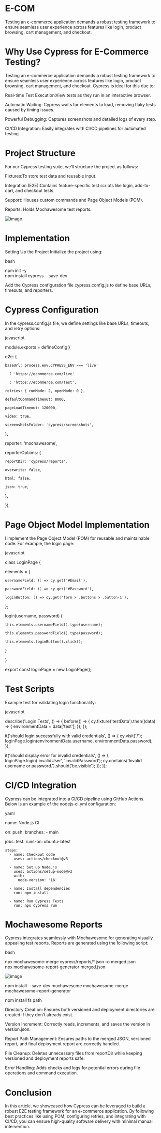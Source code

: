 # E-COM
Testing an e-commerce application demands a robust testing framework to ensure seamless user experience across features like login, product browsing, cart management, and checkout.

# Why Use Cypress for E-Commerce Testing?

Testing an e-commerce application demands a robust testing framework to ensure seamless user experience across features like login, product browsing, cart management, and checkout.
Cypress is ideal for this due to:

Real-time Test Execution:View tests as they run in an interactive browser.

Automatic Waiting: Cypress waits for elements to load, removing flaky tests caused by timing issues.

Powerful Debugging: Captures screenshots and detailed logs of every step.

CI/CD Integration: Easily integrates with CI/CD pipelines for automated testing.

# Project Structure

For our Cypress testing suite, we’ll structure the project as follows:


Fixtures:To store test data and reusable input.

Integration (E2E):Contains feature-specific test scripts like login, add-to-cart, and checkout tests.

Support: Houses custom commands and Page Object Models (POM).

Reports: Holds Mochawesome test reports.

![image](https://github.com/user-attachments/assets/6e270aa2-4828-4557-902a-98de8f902ea4)

# Implementation

Setting Up the Project
Initialize the project using:

bash

npm init -y  
npm install cypress --save-dev


Add the Cypress configuration file cypress.config.js to define base URLs, timeouts, and reporters.

# Cypress Configuration
In the cypress.config.js file, we define settings like base URLs, timeouts, and retry options:

javascript



module.exports = defineConfig({

  e2e: {
  
    baseUrl: process.env.CYPRESS_ENV === 'live' 
    
      ? 'https://ecommerce.com/live' 
      
      : 'https://ecommerce.com/test',
      
    retries: { runMode: 2, openMode: 0 },
    
    defaultCommandTimeout: 8000,
    
    pageLoadTimeout: 120000,
    
    video: true,
    
    screenshotsFolder: 'cypress/screenshots',
    
  },
  
  reporter: 'mochawesome',
  
  reporterOptions: {
  
    reportDir: 'cypress/reports',
    
    overwrite: false,
    
    html: false,
    
    json: true,
    
  },
  
});

# Page Object Model Implementation

I implement the Page Object Model (POM) for reusable and maintainable code. For example, the login page:

javascript



class LoginPage {

  elements = {
  
    usernameField: () => cy.get('#Email'),
    
    passwordField: () => cy.get('#Password'),
    
    loginButton: () => cy.get('form > .buttons > .button-1'),
    
  };

  login(username, password) {
  
    this.elements.usernameField().type(username);
    
    this.elements.passwordField().type(password);
    
    this.elements.loginButton().click();
    
  }
  
}

export const loginPage = new LoginPage();


# Test Scripts
Example test for validating login functionality:

javascript

describe('Login Tests', () => {
  before(() => {
    cy.fixture('testData').then((data) => {
      environmentData = data['test'];
    });
  });

  it('should login successfully with valid credentials', () => {
    cy.visit('/');
    loginPage.login(environmentData.username, environmentData.password);
  });

  it('should display error for invalid credentials', () => {
    loginPage.login('invalidUser', 'invalidPassword');
    cy.contains('Invalid username or password.').should('be.visible');
  });
});



# CI/CD Integration
Cypress can be integrated into a CI/CD pipeline using GitHub Actions. Below is an example of the nodejs-ci.yml configuration:

yaml

name: Node.js CI

on:
  push:
    branches:
      - main

jobs:
  test:
    runs-on: ubuntu-latest

    steps:
      - name: Checkout code
        uses: actions/checkout@v3

      - name: Set up Node.js
        uses: actions/setup-node@v3
        with:
          node-version: '16'

      - name: Install dependencies
        run: npm install

      - name: Run Cypress Tests
        run: npx cypress run
# Mochawesome Reports

Cypress integrates seamlessly with Mochawesome for generating visually appealing test reports. Reports are generated using the following script:

bash

npx mochawesome-merge cypress/reports/*.json -o merged.json  
npx mochawesome-report-generator merged.json


![image](https://github.com/user-attachments/assets/39d58d5c-cb2b-4554-a101-e812696a55fb)

npm install --save-dev mochawesome mochawesome-merge mochawesome-report-generator

npm install fs path


Directory Creation: Ensures both versioned and deployment directories are created if they don't already exist.

Version Increment: Correctly reads, increments, and saves the version in version.json.

Report Path Management: Ensures paths to the merged JSON, versioned report, and final deployment report are correctly handled.

File Cleanup: Deletes unnecessary files from reportDir while keeping versioned and deployment reports safe.

Error Handling: Adds checks and logs for potential errors during file operations and command execution.

# Conclusion

In this article, we showcased how Cypress can be leveraged to build a robust E2E testing framework for an e-commerce application. By following best practices like using POM, configuring retries, and integrating with CI/CD, you can ensure high-quality software delivery with minimal manual intervention.
